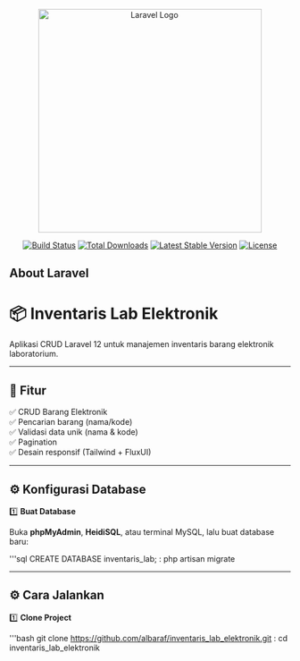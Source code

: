 <p align="center"><a href="https://laravel.com" target="_blank"><img src="https://raw.githubusercontent.com/laravel/art/master/logo-lockup/5%20SVG/2%20CMYK/1%20Full%20Color/laravel-logolockup-cmyk-red.svg" width="400" alt="Laravel Logo"></a></p>

<p align="center">
<a href="https://github.com/laravel/framework/actions"><img src="https://github.com/laravel/framework/workflows/tests/badge.svg" alt="Build Status"></a>
<a href="https://packagist.org/packages/laravel/framework"><img src="https://img.shields.io/packagist/dt/laravel/framework" alt="Total Downloads"></a>
<a href="https://packagist.org/packages/laravel/framework"><img src="https://img.shields.io/packagist/v/laravel/framework" alt="Latest Stable Version"></a>
<a href="https://packagist.org/packages/laravel/framework"><img src="https://img.shields.io/packagist/l/laravel/framework" alt="License"></a>
</p>

## About Laravel

# 📦 Inventaris Lab Elektronik

Aplikasi CRUD Laravel 12 untuk manajemen inventaris barang elektronik laboratorium.

---

## 🚀 Fitur

✅ CRUD Barang Elektronik  
✅ Pencarian barang (nama/kode)  
✅ Validasi data unik (nama & kode)  
✅ Pagination  
✅ Desain responsif (Tailwind + FluxUI)

---
## ⚙️ Konfigurasi Database

1️⃣ **Buat Database**

Buka **phpMyAdmin**, **HeidiSQL**, atau terminal MySQL, lalu buat database baru:

'''sql
CREATE DATABASE inventaris_lab;  :
php artisan migrate

---
## ⚙️ Cara Jalankan

1️⃣ **Clone Project**

'''bash
git clone https://github.com/albaraf/inventaris_lab_elektronik.git  :
cd inventaris_lab_elektronik
